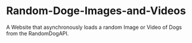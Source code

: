 # Random-Doge-Images-and-Videos
A Website that asynchronously loads a random Image or Video of Dogs from the RandomDogAPI.

